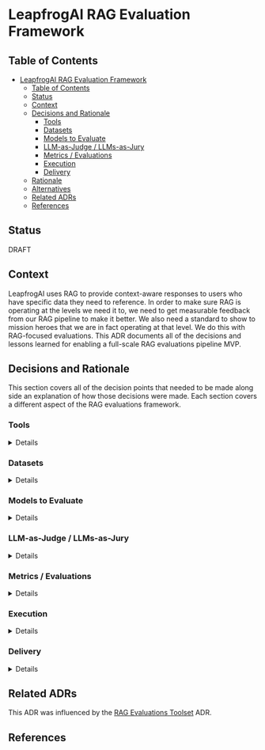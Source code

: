 # LeapfrogAI RAG Evaluation Framework

## Table of Contents

- [LeapfrogAI RAG Evaluation Framework](#leapfrogai-rag-evaluation-framework)
  - [Table of Contents](#table-of-contents)
  - [Status](#status)
  - [Context](#context)
  - [Decisions and Rationale](#decisions-and-rationale)
    - [Tools](#tools)
    - [Datasets](#datasets)
    - [Models to Evaluate](#models-to-evaluate)
    - [LLM-as-Judge / LLMs-as-Jury](#llm-as-judge--llms-as-jury)
    - [Metrics / Evaluations](#metrics--evaluations)
    - [Execution](#execution)
    - [Delivery](#delivery)
  - [Rationale](#rationale)
  - [Alternatives](#alternatives)
  - [Related ADRs](#related-adrs)
  - [References](#references)

## Status

DRAFT

## Context

LeapfrogAI uses RAG to provide context-aware responses to users who have specific data they need to reference. In order to make sure RAG is operating at the levels we need it to, we need to get measurable feedback from our RAG pipeline to make it better. We also need a standard to show to mission heroes that we are in fact operating at that level. We do this with RAG-focused evaluations. This ADR documents all of the decisions and lessons learned for enabling a full-scale RAG evaluations pipeline MVP.

## Decisions and Rationale

This section covers all of the decision points that needed to be made along side an explanation of how those decisions were made. Each section covers a different aspect of the RAG evaluations framework.

### Tools
<details>
  <summary>Details</summary>

  #### Decision
  The primary toolset for architecting RAG evaluations will be **[DeepEval](https://docs.confident-ai.com/)**.
  #### Rationale
  Please see the the [RAG Evaluations Toolset](/adr/0004-rag-eval-toolset.md) ADR for an in-depth discussion of why DeepEval was chosen over other alternatives.

</details>

### Datasets
<details>
  <summary>Details</summary>

  #### Decision
  To handle RAG evaluations, two types of datasets were determined to be needed:
  - Question/Answer (QA)
  - Needle in a Haystack (NIAH)

  A QA dataset should contain a set of [test cases](https://docs.confident-ai.com/docs/evaluation-test-cases) that have:
  - Questions, which will be prompted to the LLM
  - Ground truth answers, which will be used to compare against the generated answer by the LLM
  - Context, which will contain the correct piece of source documentation that supports the true answer
  - The full source documentation from which the context is derived

  A dataset for [NIAH Testing](https://arize.com/blog-course/the-needle-in-a-haystack-test-evaluating-the-performance-of-llm-rag-systems/) should contain:
  - A series of irrelevant texts of varying context length that have one point of information hidden within

  To support these needs, two datasets were created:
  - [LFAI_RAG_qa_v1](https://huggingface.co/datasets/defenseunicorns/LFAI_RAG_qa_v1)
  - [LFAI_RAG_niah_v1](https://huggingface.co/datasets/defenseunicorns/LFAI_RAG_niah_v1)

  These two datasets will be used as the basis for LFAI RAG evaluations that require data sources.

  #### Rationale

  These datasets were created because it filled a gap in the openly available datasets that could have been used. For example, in QA datasets, there did not exist any dataset that had all **4** components listed above. Many had the questions, answers, and context, but none also included the source documents in a readily accessible manner. Therefore, the fastest and most effective course of action was to generate a QA dataset from source documentation using the [DeepEval Synthesizer](https://docs.confident-ai.com/docs/evaluation-datasets-synthetic-data).

  As for the NIAH dataset, there was a similar "incompleteness" problem that was observed. While other iterations of NIAH datasets are more readily available than QA datasets, some [datasets](https://huggingface.co/datasets/nanotron/simple_needle_in_a_hay_stack) had haystacks constructed of small repeating sentences, which did not mirror what a deployment context is more likely to look like. Other implementations mirrored the original [NIAH experiment](https://x.com/GregKamradt/status/1722386725635580292?lang=en) using [Paul Graham essays](https://paulgraham.com/articles.html), but did not release their specific datasets. Therefore, it made sense to quickly generate a dataset that uses the same Paul Graham essays as context, while inserting individual "needles" into certain context lengths to create a custom dataset. LFAI_RAG_niah_v1 includes context lengths from 512 to 128k characters.

</details>

### Models to Evaluate
<details>
  <summary>Details</summary>

  #### Decision

  #### Rationale

</details>

### LLM-as-Judge / LLMs-as-Jury
<details>
  <summary>Details</summary>

  #### Decision
  
  For the RAG Evals MVP, [Claude 3.5 Sonnet](https://www.anthropic.com/news/claude-3-5-sonnet) by Anthropic will be used as a single LLM-as-Judge.

  #### Rationale
  
  There are two points to rationalize; the model choice and the decision to use a single judge.

  In order to reach an MVP product, a single LLM judge will be utilized for the evaluations that require it. This will be the first stage so that the evaluation framework can begin recieving results. As progress is made, additional LLM-based judges will be incorporated to develop an LLM-jury styled approach. For context, please see the following [paper](https://arxiv.org/pdf/2404.18796).

  Claude 3.5 Sonnet was chosen to be used as the first judge due to it's high levels of [performance](https://artificialanalysis.ai/models/claude-35-sonnet), which is crucial when utilizing an LLM judge. Additionally, it exists outside the family of models that will be evaluated against, which has been shown to be effective in comparison to using models of the same family due to [self-enhancement bias](https://arxiv.org/pdf/2306.05685).

</details>

### Metrics / Evaluations
<details>
  <summary>Details</summary>

  #### Decision
  
  The LeapfrogAI RAG evaluation framework will utilize the following evaluations:

  LLM-as-a-judge metrics to use:
  - [Contextual Recall](https://docs.confident-ai.com/docs/metrics-contextual-recall) (for evaluating retrieval)
  - [Answer Correctness](https://docs.confident-ai.com/docs/metrics-llm-evals) (for evaluating generation)
  - [Faithfulness](https://docs.confident-ai.com/docs/metrics-faithfulness) (for evaluating generation)
  
  Non-llm-enabled evaluations:
  - Needle in a Haystack (for evaluating retrieval and generation)
  - Annotation Relevancy (for evaluating retrieval)

  Performance Metrics:
  - Total Execution Runtime
  
  Non-RAG LLM benchmarks:
  - [HumanEval](https://docs.confident-ai.com/docs/benchmarks-human-eval) (for evaluating generation)

  #### Rationale

  These metrics were chosen to balance the explainability/understandability of non-LLM based evaluations and the flexibility/scalability of LLM-as-judge evaluations.
  - Contextual Recall: evaluates the extent to which the context retrieved by RAG corresponds to an expected output
  - Answer Correctness: evaluates if an answer generated by an LLM is accurate when compared to the question asked and its context
  - Faithfulness: evaluates whether an answer generated by an LLM factually aligns with the context provided
  - Needle in a Haystack (retrieval): determines if a needle of information is correctly retrieved from the vector store by RAG
  - Needle in a Haystack (response): determines if a needle of information is correctly given in the final response of the LLM in a RAG pipeline
  - HumanEval: Evaluates an LLM's code generation abilities (not RAG-enabled, but it useful as an established baseline to compare against)
  - Annotation Relevancy: A custom metric that measures how often documents that have nothing to do with the question are cited in the annotations. Higher is better

  While these metrics are going to be utilized first to balance value-gained and time to implement, we will be adding additional evaluation metrics soon following MVP status. Potential options include:
  - RAG retrieval Hit Rate: non-LLM metric that evaluates how often a retrieved context matches the expected context for a question/answer scenario
  - Performance metrics: non-LLM metrics that measure performance targets such as runtime, compute (cpu and gpu), etc. (requires a standarized deployment context)

</details>

### Execution
<details>
  <summary>Details</summary>

  #### Decision

  #### Rationale

</details>

### Delivery
<details>
  <summary>Details</summary>

  #### Decision

  #### Rationale

</details>

## Related ADRs
This ADR was influenced by the [RAG Evaluations Toolset](/adr/0004-rag-eval-toolset.md) ADR.

## References
